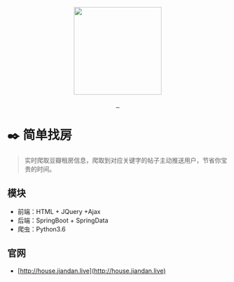 <p align="center">
  <img src="http://qiniu.tomxin.cn/jdzf.png" alt="" width=200>
</p>
<p align="center">
  <a href="https://travis-ci.org/tomxin7/jiandan_house.svg?branch=master">
    <img src="https://travis-ci.org/tomxin7/jiandan_house.svg?branch=master" alt="">
  </a>
  <a href="https://github.com/LeachZhou/blog/releases">
    <img src="https://img.shields.io/github/release/LeachZhou/blog.svg" alt="">
  </a>
  <a href="https://github.com/LeachZhou/blog/blob/master/LICENSE">
     <img src="https://img.shields.io/github/license/LeachZhou/blog.svg" alt="">
  </a>
</p>

# :black_nib: 简单找房

> 实时爬取豆瓣租房信息，爬取到对应关键字的帖子主动推送用户，节省你宝贵的时间。

## 模块
- 前端：HTML + JQuery +Ajax
- 后端：SpringBoot + SpringData
- 爬虫：Python3.6

## 官网
- [http://house.jiandan.live](http://house.jiandan.live)

<!--## 待办事项-->
<!--- 请在GitHub看板上查看 [Todolist](https://github.com/LeachZhou/blog/projects/1)-->

<!--## 更新记录-->
<!--- 更新记录请查看Releases [更新记录](https://github.com/LeachZhou/blog/releases)-->
